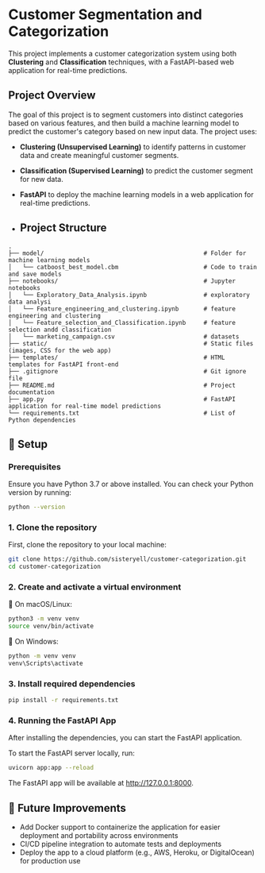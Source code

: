 # Customer Segmentation and Categorization

This project implements a customer categorization system using both **Clustering** and **Classification** techniques, with a FastAPI-based web application for real-time predictions.

## Project Overview

The goal of this project is to segment customers into distinct categories based on various features, and then build a machine learning model to predict the customer's category based on new input data. The project uses:
- **Clustering (Unsupervised Learning)** to identify patterns in customer data and create meaningful customer segments.
- **Classification (Supervised Learning)** to predict the customer segment for new data.
- **FastAPI** to deploy the machine learning models in a web application for real-time predictions.

- ## Project Structure

```plaintext
.
├── model/                                             # Folder for machine learning models
│   └── catboost_best_model.cbm                        # Code to train and save models
├── notebooks/                                         # Jupyter notebooks
│   └── Exploratory_Data_Analysis.ipynb                # exploratory data analysi
│   └── Feature_engineering_and_clustering.ipynb       # feature engineering and clustering
│   └── Feature_selection_and_Classification.ipynb     # feature selection andd classification
│   └── marketing_campaign.csv                         # datasets
├── static/                                            # Static files (images, CSS for the web app)
├── templates/                                         # HTML templates for FastAPI front-end
├── .gitignore                                         # Git ignore file
├── README.md                                          # Project documentation
├── app.py                                             # FastAPI application for real-time model predictions
└── requirements.txt                                   # List of Python dependencies
```

## 🚀 Setup

### Prerequisites

Ensure you have Python 3.7 or above installed. You can check your Python version by running:

```bash
python --version
```

### 1. Clone the repository
First, clone the repository to your local machine:
```bash
git clone https://github.com/sisteryell/customer-categorization.git
cd customer-categorization
```

### 2. Create and activate a virtual environment

🔹 On macOS/Linux:

```bash
python3 -m venv venv
source venv/bin/activate
```

🔹 On Windows:

```bash
python -m venv venv
venv\Scripts\activate
```

### 3. Install required dependencies

```bash
pip install -r requirements.txt
```

### 4. Running the FastAPI App
After installing the dependencies, you can start the FastAPI application.

To start the FastAPI server locally, run:
```bash
uvicorn app:app --reload
```

The FastAPI app will be available at http://127.0.0.1:8000.


## 🚧 Future Improvements
-  Add Docker support to containerize the application for easier deployment and portability across environments
-  CI/CD pipeline integration to automate tests and deployments
-  Deploy the app to a cloud platform (e.g., AWS, Heroku, or DigitalOcean) for production use
